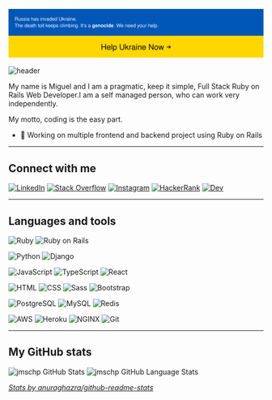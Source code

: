 <!-- markdownlint-disable-next-line MD041 -->

[![Stand With Ukraine](https://raw.githubusercontent.com/vshymanskyy/StandWithUkraine/main/banner2-direct.svg)](https://vshymanskyy.github.io/StandWithUkraine)

![header](https://capsule-render.vercel.app/api?type=waving&color=auto&text=Hello%20World!&fontSize=40&fontColor=ffffff)

My name is Miguel and I am a pragmatic, keep it simple, Full Stack Ruby on Rails Web Developer.I am a self managed person, who can work very independently.

My motto, coding is the easy part.

- 🔭 Working on multiple frontend and backend project using Ruby on Rails

---

## Connect with me

[![LinkedIn][linkedin_badge]][linkedin_link] [![Stack Overflow][stack_overflow_badge]][stack_overflow_link] [![Instagram][instagram_badge]][instagram_link] [![HackerRank][hacker_rank_badge]][hacker_rank_link] [![Dev][dev_badge]][dev_link]

---

## Languages and tools

![Ruby][ruby_badge] ![Ruby on Rails][ruby_on_rails_badge]

![Python][python_badge] ![Django][django_badge]

![JavaScript][javascript_badge] ![TypeScript][typescript_badge] ![React][react_badge]

![HTML][html_badge] ![CSS][css_img] ![Sass][sass_badge] ![Bootstrap][bootstrap_badge]

![PostgreSQL][postgresql_badge] ![MySQL][mysql_badge] ![Redis][redis_badge]

![AWS][aws_badge] ![Heroku][heroku_badge] ![NGINX][nginx_badge] ![Git][git_badge]

---

## My GitHub stats

<!-- markdownlint-disable MD033 -->
<span>
  <img src="https://github-readme-stats.vercel.app/api?username=jmschp&show_icons=true&hide_border=true&hide_title=true&theme=radical" alt="jmschp GitHub Stats">
</span>
<span>
  <img src="https://github-readme-stats.vercel.app/api/top-langs/?username=jmschp&layout=compact&langs_count=8&hide_border=true&hide_title=true&theme=radical" alt="jmschp GitHub Language Stats">
</span>
<!-- markdownlint-enable MD033 -->

[_Stats by anuraghazra/github-readme-stats_](https://github.com/anuraghazra/github-readme-stats)

<!-- link references -->

[linkedin_link]: https://www.linkedin.com/in/jmschp/ "LinkedIn"
[stack_overflow_link]: https://stackoverflow.com/users/13783004/miguel-hargreaves-pimenta "Stack Overflow"
[instagram_link]: https://www.instagram.com/jmschp/ "Instagram"
[hacker_rank_link]: https://www.hackerrank.com/jmschp "HackerRank"
[dev_link]: https://dev.to/jmschp "Dev"

<!-- social badge references -->

[dev_badge]: https://img.shields.io/badge/-dev-363D44?style=for-the-badge&logo=dev.to "Dev"
[hacker_rank_badge]: https://img.shields.io/badge/-hacker%20rank-2EC866?style=for-the-badge&logo=hackerrank&logoColor=ffffff "HackerRank"
[instagram_badge]: https://img.shields.io/badge/-instagram-E1306C?style=for-the-badge&logo=instagram&logoColor=ffffff "Instagram"
[linkedin_badge]: https://img.shields.io/badge/-linkedIn-0B66C2?style=for-the-badge&logo=linkedin "LinkedIn"
[stack_overflow_badge]: https://img.shields.io/badge/-stack%20overflow-F2720C?style=for-the-badge&logo=stackoverflow&logoColor=ffffff "Stack Overflow"

<!-- skills badge references -->

[aws_badge]: https://img.shields.io/badge/-aws-ffffff?style=for-the-badge&logo=amazon-aws&logoColor=EC912C "AWS"
[bootstrap_badge]: https://img.shields.io/badge/-bootstrap-ffffff?style=for-the-badge&logo=bootstrap "Bootstrap"
[css_img]: https://img.shields.io/badge/-css-ffffff?style=for-the-badge&logo=css3&logoColor=264DE4 "CSS"
[django_badge]: https://img.shields.io/badge/-django-ffffff?style=for-the-badge&logo=django&logoColor=50BE95 "Django"
[git_badge]: https://img.shields.io/badge/-git-ffffff?style=for-the-badge&logo=git "Git"
[heroku_badge]: https://img.shields.io/badge/-heroku-ffffff?style=for-the-badge&logo=heroku&logoColor=79589F "Heroku"
[html_badge]: https://img.shields.io/badge/-html-ffffff?style=for-the-badge&logo=html5 "HTML"
[javascript_badge]: https://img.shields.io/badge/-javascript-ffffff?style=for-the-badge&logo=javascript "JavaScript"
[mysql_badge]: https://img.shields.io/badge/-mysql-ffffff?style=for-the-badge&logo=mysql "MySQL"
[nginx_badge]: https://img.shields.io/badge/-nginx-ffffff?style=for-the-badge&logo=nginx&logoColor=009639 "NGINX"
[postgresql_badge]: https://img.shields.io/badge/-postgresql-ffffff?style=for-the-badge&logo=postgresql "PostgreSQL"
[python_badge]: https://img.shields.io/badge/-python-ffffff?style=for-the-badge&logo=python "Python"
[react_badge]: https://img.shields.io/badge/-react-ffffff?style=for-the-badge&logo=react "React"
[redis_badge]: https://img.shields.io/badge/-redis-ffffff?style=for-the-badge&logo=redis "Redis"
[ruby_badge]: https://img.shields.io/badge/-ruby-ffffff?style=for-the-badge&logo=ruby&logoColor=CC342D "Ruby"
[ruby_on_rails_badge]: https://img.shields.io/badge/-ruby%20on%20rails-ffffff?style=for-the-badge&logo=rubyonrails&logoColor=C52F24 "Ruby on Rails"
[sass_badge]: https://img.shields.io/badge/-sass-ffffff?style=for-the-badge&logo=sass "SASS"
[typescript_badge]: https://img.shields.io/badge/-typescript-ffffff?style=for-the-badge&logo=typescript "TypeScript"
